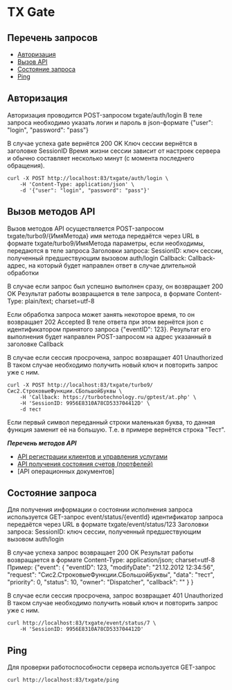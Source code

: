 # TX Gate

## Перечень запросов
  - [Авторизация](#-Авторизация)
  - [Вызов API](#-Вызов-методов-API)
  - [Состояние запроса](#-Состояние-запроса)
  - [Ping](#-Ping)


## Авторизация
  Авторизация проводится POST-запросом txgate/auth/login
  В теле запроса необходимо указать логин и пароль в json-формате
  {"user": "login", "password": "pass"}

  В случае успеха gate вернётся 200 OK
  Ключ сессии вернётся в заголовке SessionID
  Время жизни сессии зависит от настроек сервера и обычно составляет
  несколько минут (с момента последнего обращения).

    curl -X POST http://localhost:83/txgate/auth/login \
        -H 'Content-Type: application/json' \
        -d '{"user": "login", "password": "pass"}'


## Вызов методов API
  Вызов методов API осуществляется POST-запросом txgate/turbo9/{ИмяМетода}
  имя метода передаётся через URL в формате txgate/turbo9/ИмяМетода
  параметры, если необходимы, передаются в теле запроса
  Заголовки запроса:
    SessionID: ключ сессии, полученный предшествующим вызовом auth/login
    Callback: Callback-адрес, на который будет направлен ответ в случае длительной обработки

  В случае если запрос был успешно выполнен сразу, он возвращает 200 OK
  Результат работы возвращается в теле запроса, в формате
  Content-Type: plain/text; charset=utf-8

  Если обработка запроса может занять некоторое время, то он возвращает 202 Accepted
  В теле ответа при этом вернётся json с идентификатором принятого запроса {"eventID": 123}.
  Результат его выполнения будет направлен POST-запросом на адрес указанный в заголовке Callback

  В случае если сессия просрочена, запрос возвращает 401 Unauthorized
  В таком случае необходимо получить новый ключ и повторить запрос уже с ним.

    curl -X POST http://localhost:83/txgate/turbo9/Сис2.СтроковыеФункции.СБольшойБуквы \
        -H 'Callback: https://turbotechnology.ru/gptest/at.php' \
        -H 'SessionID: 9956E8310A78CD533704412D' \
        -d тест

  Если первый символ переданный строки маленькая буква, то данная функция заменит её на большую.
  Т.е. в примере вернётся строка "Тест".
  
  ***Перечень методов API***
  - [API регистрации клиентов и управления услугами](https://github.com/turbotechnology/ISOLA.APIGate/blob/main/API_ClientManagement.md)
  - [API получения состояния счетов (портфелей)](https://github.com/turbotechnology/ISOLA.APIGate/blob/main/API_PortfolioState.md)
  - [API операционных документов]


## Состояние запроса
  Для получения информации о состоянии исполнения запроса используется GET-запрос event/status/{eventId}
  идентификатор запроса передаётся через URL в формате txgate/event/status/123
  Заголовки запроса:
    SessionID: ключ сессии, полученный предшествующим вызовом auth/login

  В случае успеха запрос возвращает 200 OK
  Результат работы возвращается в формате Content-Type: application/json; charset=utf-8
  Пример:
    {"event": {
        "eventID": 123,
        "modifyDate": "21.12.2012 12:34:56",
        "request": "Сис2.СтроковыеФункции.СБольшойБуквы",
        "data": "тест",
        "priority": 0,
        "status": 10,
        "owner": "Dispatcher",
        "callback": ""
      }
    }

  В случае если сессия просрочена, запрос возвращает 401 Unauthorized
  В таком случае необходимо получить новый ключ и повторить запрос уже с ним.

    curl http://localhost:83/txgate/event/status/7 \
        -H 'SessionID: 9956E8310A78CD533704412D'


## Ping
  Для проверки работоспособности сервера используется GET-запрос

    curl http://localhost:83/txgate/ping
